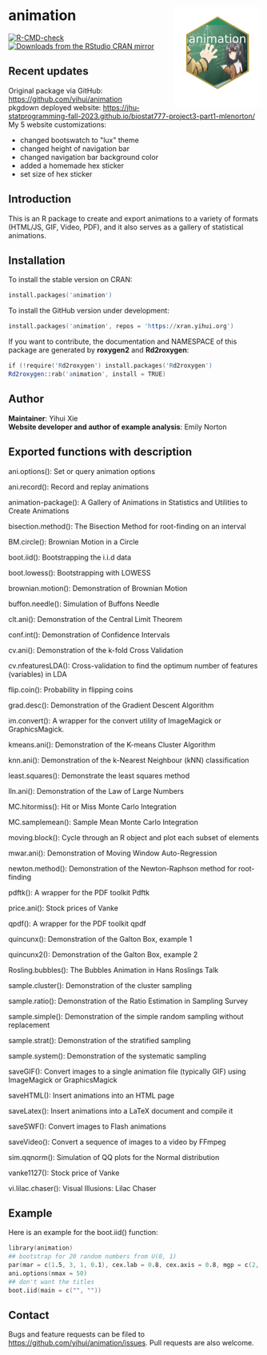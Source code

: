 # animation <img src="man/figures/logo.png" align="right" height="200" style="float:right; height:200px;">

<!-- badges: start -->
[![R-CMD-check](https://github.com/yihui/animation/workflows/R-CMD-check/badge.svg)](https://github.com/yihui/animation/actions)
[![Downloads from the RStudio CRAN mirror](https://cranlogs.r-pkg.org/badges/animation)](https://cran.r-project.org/package=animation)
<!-- badges: end -->

## Recent updates

Original package via GitHub: https://github.com/yihui/animation  
pkgdown deployed website: https://jhu-statprogramming-fall-2023.github.io/biostat777-project3-part1-mlenorton/  
My 5 website customizations:  
- changed bootswatch to "lux" theme  
- changed height of navigation bar  
- changed navigation bar background color  
- added a homemade hex sticker  
- set size of hex sticker

## Introduction

This is an R package to create and export animations to a variety of formats
(HTML/JS, GIF, Video, PDF), and it also serves as a gallery of statistical
animations.

## Installation

To install the stable version on CRAN:

```s
install.packages('animation')
```

To install the GitHub version under development:

```s
install.packages('animation', repos = 'https://xran.yihui.org')
```

If you want to contribute, the documentation and NAMESPACE of this package
are generated by **roxygen2** and **Rd2roxygen**:

```s
if (!require('Rd2roxygen') install.packages('Rd2roxygen')
Rd2roxygen::rab('animation', install = TRUE)
```
## Author

**Maintainer**: Yihui Xie  
**Website developer and author of example analysis**: Emily Norton

## Exported functions with description

ani.options(): Set or query animation options

ani.record(): Record and replay animations

animation-package(): A Gallery of Animations in Statistics and Utilities to Create Animations

bisection.method(): The Bisection Method for root-finding on an interval

BM.circle(): Brownian Motion in a Circle

boot.iid(): Bootstrapping the i.i.d data

boot.lowess(): Bootstrapping with LOWESS

brownian.motion(): Demonstration of Brownian Motion

buffon.needle(): Simulation of Buffons Needle

clt.ani(): Demonstration of the Central Limit Theorem

conf.int(): Demonstration of Confidence Intervals

cv.ani(): Demonstration of the k-fold Cross Validation

cv.nfeaturesLDA(): Cross-validation to find the optimum number of features (variables) in LDA

flip.coin(): Probability in flipping coins

grad.desc(): Demonstration of the Gradient Descent Algorithm

im.convert(): A wrapper for the convert utility of ImageMagick or GraphicsMagick.

kmeans.ani(): Demonstration of the K-means Cluster Algorithm

knn.ani(): Demonstration of the k-Nearest Neighbour (kNN) classification

least.squares(): Demonstrate the least squares method

lln.ani(): Demonstration of the Law of Large Numbers

MC.hitormiss(): Hit or Miss Monte Carlo Integration

MC.samplemean(): Sample Mean Monte Carlo Integration

moving.block(): Cycle through an R object and plot each subset of elements

mwar.ani(): Demonstration of Moving Window Auto-Regression

newton.method(): Demonstration of the Newton-Raphson method for root-finding

pdftk(): A wrapper for the PDF toolkit Pdftk

price.ani(): Stock prices of Vanke

qpdf(): A wrapper for the PDF toolkit qpdf

quincunx(): Demonstration of the Galton Box, example 1

quincunx2(): Demonstration of the Galton Box, example 2

Rosling.bubbles(): The Bubbles Animation in Hans Roslings Talk

sample.cluster(): Demonstration of the cluster sampling

sample.ratio(): Demonstration of the Ratio Estimation in Sampling Survey

sample.simple(): Demonstration of the simple random sampling without replacement

sample.strat(): Demonstration of the stratified sampling

sample.system(): Demonstration of the systematic sampling

saveGIF(): Convert images to a single animation file (typically GIF) using ImageMagick or GraphicsMagick

saveHTML(): Insert animations into an HTML page

saveLatex(): Insert animations into a LaTeX document and compile it

saveSWF(): Convert images to Flash animations

saveVideo(): Convert a sequence of images to a video by FFmpeg

sim.qqnorm(): Simulation of QQ plots for the Normal distribution

vanke1127(): Stock price of Vanke

vi.lilac.chaser(): Visual Illusions: Lilac Chaser

## Example  
Here is an example for the boot.iid() function:

```s
library(animation)
## bootstrap for 20 random numbers from U(0, 1)
par(mar = c(1.5, 3, 1, 0.1), cex.lab = 0.8, cex.axis = 0.8, mgp = c(2, 0.5, 0), tcl = -0.3)
ani.options(nmax = 50)
## don't want the titles
boot.iid(main = c("", ""))
```

## Contact

Bugs and feature requests can be filed to
<https://github.com/yihui/animation/issues>. Pull requests are also welcome.

